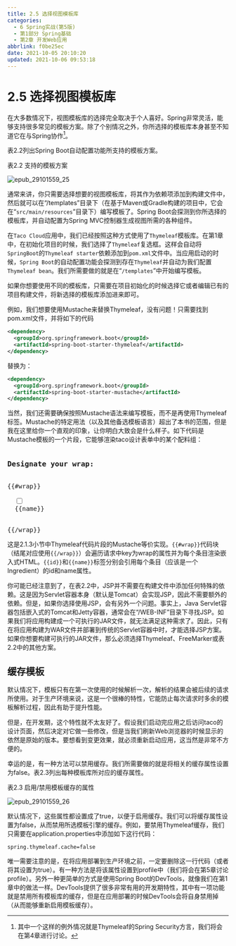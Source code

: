 ```yaml
---
title: 2.5 选择视图模板库
categories:
  - 6 Spring实战(第5版)
  - 第1部分 Spring基础
  - 第2章 开发Web应用
abbrlink: f0be25ec
date: 2021-10-05 20:10:20
updated: 2021-10-06 09:53:18
---
```

# 2.5 选择视图模板库
在大多数情况下，视图模板库的选择完全取决于个人喜好。Spring非常灵活，能够支持很多常见的模板方案。除了个别情况之外，你所选择的模板库本身甚至不知道它在与Spring协作[^1]。

表2.2列出Spring Boot自动配置功能所支持的模板方案。

表2.2 支持的模板方案

![epub_29101559_25](https://gitee.com/XiaoLan223/images/raw/master/Blog/Sum/20211005192800.jpeg)

通常来讲，你只需要选择想要的视图模板库，将其作为依赖项添加到构建文件中，然后就可以在“/templates”目录下（在基于Maven或Gradle构建的项目中，它会在“`src/main/resources`”目录下）编写模板了。Spring Boot会探测到你所选择的模板库，并自动配置为Spring MVC控制器生成视图所需的各种组件。

在`Taco Cloud`应用中，我们已经按照这种方式使用了`Thymeleaf`模板库。在第1章中，在初始化项目的时候，我们选择了`Thymeleaf`复选框。这样会自动将`SpringBoot`的`Thymeleaf starter`依赖添加到`pom.xml`文件中。当应用启动的时候，`Spring Boot`的自动配置功能会探测到存在`Thymeleaf`并自动为我们配置`Thymeleaf bean`。我们所需要做的就是在“`/templates`”中开始编写模板。

如果你想要使用不同的模板库，只需要在项目初始化的时候选择它或者编辑已有的项目构建文件，将新选择的模板库添加进来即可。

例如，我们想要使用Mustache来替换Thymeleaf，没有问题！只需要找到pom.xml文件，并将如下的代码

```xml
<dependency>
  <groupId>org.springframework.boot</groupId>
  <artifactId>spring-boot-starter-thymeleaf</artifactId>
</dependency>
```

替换为：

```xml
<dependency>
  <groupId>org.springframework.boot</groupId>
  <artifactId>spring-boot-starter-mustache</artifactId>
</dependency>
```

当然，我们还需要确保按照Mustache语法来编写模板，而不是再使用Thymeleaf标签。Mustache的特定用法（以及其他备选模板语言）超出了本书的范围，但是我在这里给你一个直观的印象，让你明白大致会是什么样子。如下代码是Mustache模板的一个片段，它能够渲染taco设计表单中的某个配料组：

<pre>
<h3>Designate your wrap:</h3>
&#123;&#123;#wrap&#125;&#125;
<div>
  <input name="ingredients" type="checkbox" value="&#123;&#123;id&#125;&#125;" />
  <span>&#123;&#123;name&#125;&#125;</span><br/>
</div>
&#123;&#123;/wrap&#125;&#125;
</pre>

这是2.1.3小节中Thymeleaf代码片段的Mustache等价实现。<code>&#123;&#123;#wrap&#125;&#125;</code>代码块（结尾对应使用<code>&#123;&#123;/wrap&#125;&#125;</code>）会遍历请求中key为wrap的属性并为每个条目渲染嵌入式HTML。<code>&#123;&#123;id&#125;&#125;</code>和<code>&#123;&#123;name&#125;&#125;</code>标签分别会引用每个条目（应该是一个Ingredient）的id和name属性。

你可能已经注意到了，在表2.2中，JSP并不需要在构建文件中添加任何特殊的依赖。这是因为Servlet容器本身（默认是Tomcat）会实现JSP，因此不需要额外的依赖。但是，如果你选择使用JSP，会有另外一个问题。事实上，Java Servlet容器包括嵌入式的Tomcat和Jetty容器，通常会在“/WEB-INF”目录下寻找JSP。如果我们将应用构建成一个可执行的JAR文件，就无法满足这种需求了。因此，只有在将应用构建为WAR文件并部署到传统的Servlet容器中时，才能选择JSP方案。如果你想要构建可执行的JAR文件，那么必须选择Thymeleaf、FreeMarker或表2.2中的其他方案。

## 缓存模板
默认情况下，模板只有在第一次使用的时候解析一次，解析的结果会被后续的请求所使用。对于生产环境来说，这是一个很棒的特性，它能防止每次请求时多余的模板解析过程，因此有助于提升性能。

但是，在开发期，这个特性就不太友好了。假设我们启动完应用之后访问taco的设计页面，然后决定对它做一些修改，但是当我们刷新Web浏览器的时候显示的依然是原始的版本。要想看到变更效果，就必须重新启动应用，这当然是非常不方便的。

幸运的是，有一种方法可以禁用缓存。我们所需要做的就是将相关的缓存属性设置为false。表2.3列出每种模板库所对应的缓存属性。

表2.3 启用/禁用模板缓存的属性

![epub_29101559_26](https://gitee.com/XiaoLan223/images/raw/master/Blog/Sum/20211005192715.jpeg)

默认情况下，这些属性都设置成了true，以便于启用缓存。我们可以将缓存属性设置为false，从而禁用所选模板引擎的缓存。例如，要禁用Thymeleaf缓存，我们只需要在application.properties中添加如下这行代码：

```properties
spring.thymeleaf.cache=false
```

唯一需要注意的是，在将应用部署到生产环境之前，一定要删除这一行代码（或者将其设置为true）。有一种方法是将该属性设置到profile中（我们将会在第5章讨论profile）。另外一种更简单的方式是使用Spring Boot的DevTools，就像我们在第1章中的做法一样。DevTools提供了很多非常有用的开发期特性，其中有一项功能就是禁用所有模板库的缓存，但是在应用部署的时候DevTools会将自身禁用掉（从而能够重新启用模板缓存）。

[^1]: 其中一个这样的例外情况就是Thymeleaf的Spring Security方言，我们将会在第4章进行讨论。
